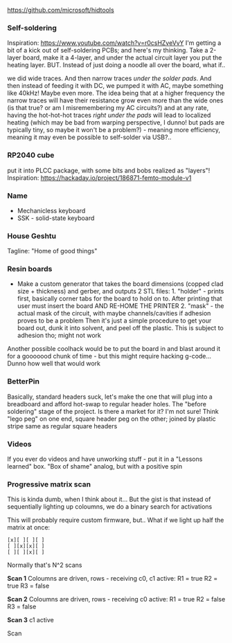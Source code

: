 https://github.com/microsoft/hidtools

### Self-soldering
Inspiration: https://www.youtube.com/watch?v=r0csHZveVvY
I'm getting a bit of a kick out of self-soldering PCBs; and here's my thinking. Take a 2-layer board, make it a 4-layer, and under the actual circuit layer you put the heating layer. BUT. Instead of just doing a noodle all over the board, what if..

we did wide traces. And then narrow traces _under the solder pads_. And then instead of feeding it with DC, we pumped it with AC, maybe something like 40kHz! Maybe even more. The idea being that at a higher frequency the narrow traces will have their resistance grow even more than the wide ones (is that true? or am I misremembering my AC circuits?) and at any rate, having the hot-hot-hot traces _right under the pads_ will lead to localized heating (which may be bad from warping perspective, I dunno! but pads are typically tiny, so maybe it won't be a problem?) - meaning more efficiency, meaning it may even be possible to self-solder via USB?..

### RP2040 cube
put it into PLCC package, with some bits and bobs realized as "layers"! Inspiration: https://hackaday.io/project/186871-femto-module-v1

### Name
- Mechanicless keyboard
- SSK - solid-state keyboard

### House Geshtu
Tagline: "Home of good things"

### Resin boards
- Make a custom generator that takes the board dimensions (copped clad size + thickness) and gerber, and outputs 2 STL files:
	  1. "holder" - prints first, basically corner tabs for the board to hold on to. After printing that user must insert the board AND RE-HOME THE PRINTER
	  2. "mask" - the actual mask of the circuit, with maybe channels/cavities if adhesion proves to be a problem
Then it's just a simple procedure to get your board out, dunk it into solvent, and peel off the plastic. This is subject to adhesion tho; might not work

Another possible coolhack would be to put the board in and blast around it for a gooooood chunk of time - but this might require hacking g-code... Dunno how well that would work

### BetterPin
Basically, standard headers suck, let's make the one that will plug into a breadboard and afford hot-swap to regular header holes. The "before soldering" stage of the project. Is there a market for it? I'm not sure!
Think "lego peg" on one end, square header peg on the other; joined by plastic stripe same as regular square headers

### Videos
If you ever do videos and have unworking stuff - put it in a "Lessons learned" box. "Box of shame" analog, but with a positive spin

### Progressive matrix scan
This is kinda dumb, when I think about it... But the gist is that instead of sequentially lighting up coloumns, we do a binary search for activations

This will probably require custom firmware, but..
What if we light up half the matrix at once:
```
[x][ ][ ][ ]
[ ][x][x][ ]
[ ][ ][x][ ]
```
Normally that's N^2 scans

**Scan 1**
Coloumns are driven, rows - receiving
c0, c1 active:
R1 = true
R2 = true
R3 = false

**Scan 2**
Coloumns are driven, rows - receiving
c0 active:
R1 = true
R2 = false
R3 = false

**Scan 3** c1 active

Scan 